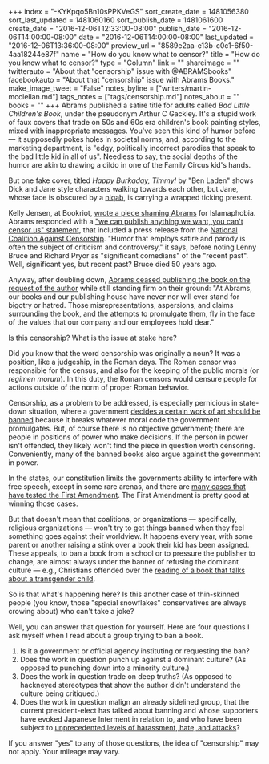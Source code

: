 +++
index = "-KYKpqo5Bn10sPPKVeGS"
sort_create_date = 1481056380
sort_last_updated = 1481060160
sort_publish_date = 1481061600
create_date = "2016-12-06T12:33:00-08:00"
publish_date = "2016-12-06T14:00:00-08:00"
date = "2016-12-06T14:00:00-08:00"
last_updated = "2016-12-06T13:36:00-08:00"
preview_url = "8589e2aa-e13b-c0c1-6f50-4aa18244e87f"
name = "How do you know what to censor?"
title = "How do you know what to censor?"
type = "Column"
link = ""
shareimage = ""
twitterauto = "About that \"censorship\" issue with @ABRAMSbooks"
facebookauto = "About that \"censorship\" issue with Abrams Books."
make_image_tweet = "False"
notes_byline = ["writers/martin-mcclellan.md"]
tags_notes = ["tags/censorship.md"]
notes_about = ""
books = ""
+++
Abrams published a satire title for adults called _Bad Little Children's Book_, under the pseudonym Arthur C Gackley. It's a stupid work of faux covers that trade on 50s and 60s era children's book painting styles, mixed with inappropriate messages. You've seen this kind of humor before &mdash; it supposedly pokes holes in societal norms, and, according to the marketing department, is "edgy, politically incorrect parodies that speak to the bad little kid in all of us". Needless to say, the social depths of the humor are akin to drawing a dildo in one of the Family Circus kid's hands.

But one fake cover, titled _Happy Burkaday, Timmy!_ by "Ben Laden" shows Dick and Jane style characters walking towards each other, but Jane, whose face is obscured by a <a href="https://en.wikipedia.org/wiki/Niqāb" title="None">niqab</a>, is carrying a wrapped ticking present. 

Kelly Jensen, at Bookriot, <a href="http://bookriot.com/2016/12/02/its-not-funny-its-racist/" title="It&amp;#039;s Not Funny. It&amp;#039;s Racist.">wrote a piece shaming Abrams</a> for Islamaphobia. Abrams responded with a <a href="http://abramsbooks.tumblr.com/post/153993338536/abrams-recently-published-an-adult-humor-book" title="ABRAMS &amp;bull; Abrams recently published an adult humor book...">"we can publish anything we want, you can't censor us" statement</a>, that included a press release from the <a href="http://ncac.org" title="National Coalition Against Censorship – Promoting freedom of thought, inquiry and expression, and opposing censorship in all its forms.">National Coalition Against Censorship</a>. "Humor that employs satire and parody is often the subject of criticism and controversy," it says, before noting Lenny Bruce and Richard Pryor as "significant comedians" of the "recent past". Well, significant yes, but recent past? Bruce died 50 years ago. 

Anyway, after doubling down, <a href="http://abramsbooks.tumblr.com/post/154056482891/for-immediate-release-further-statement-by-abrams" title="ABRAMS &amp;bull; FOR
IMMEDIATE RELEASE Further
Statement by ABRAMS...">Abrams ceased publishing the book on the request of the author</a> while still standing firm on their ground: "At Abrams, our books and our publishing house have never nor will ever stand for bigotry or hatred. Those 
misrepresentations, aspersions, and claims surrounding the book, and the attempts to promulgate them, fly in the face of the values that our company and our employees hold dear."

<div class="break"></div>

Is this censorship? What is the issue at stake here? 

Did you know that the word censorship was originally a noun? It was a position, like a judgeship, in the Roman days. The Roman censor was responsible for the census, and also for the keeping of the public morals (or _regimen morum_). In this duty, the Roman censors would censure people for actions outside of the norm of proper Roman behavior. 

Censorship, as a problem to be addressed, is especially pernicious in state-down situation, where a government <a href="https://en.wikipedia.org/wiki/List_of_books_banned_by_governments" title="List of books banned by governments - Wikipedia">decides a certain work of art should be banned</a> because it breaks whatever moral code the government promulgates. But, of course there is no objective government; there are people in positions of power who make decisions. If the person in power isn't offended, they likely won't find the piece in question worth censoring. Conveniently, many of the banned books also argue against the government in power.

In the states, our constitution limits the governments ability to interfere with free speech, except in some rare arenas, and there are <a href="https://en.wikipedia.org/wiki/Censorship_in_the_United_States" title="Censorship in the United States - Wikipedia">many cases that have tested the First Amendment</a>. The First Amendment is pretty good at winning those cases.

But that doesn't mean that coalitions, or organizations — specifically, religious organizations — won't try to get things banned when they feel something goes against their worldview. It happens every year, with some parent or another raising a stink over a book their kid has been assigned. These appeals, to ban a book from a school or to pressure the publisher to change, are almost always under the banner of refusing the dominant culture — e.g., Christians offended over the <a href="http://www.advocate.com/media/2015/11/29/hate-group-forces-school-cancel-i-am-jazz-book-reading" title="Hate Group Forces School to Cancel &#x27;I Am Jazz&#x27; Book Reading | Advocate.com">reading of a book that talks about a transgender child</a>. 

<div class="break"></div>

So is that what's happening here? Is this another case of thin-skinned people (you know, those "special snowflakes" conservatives are always crowing about) who can't take a joke? 

Well, you can answer that question for yourself. Here are four questions I ask myself when I read about a group trying to ban a book.

1. Is it a government or official agency instituting or requesting the ban?
2. Does the work in question punch up against a dominant culture? (As opposed to punching down into a minority culture.)
3. Does the work in question trade on deep truths? (As opposed to hackneyed stereotypes that show the author didn't understand the culture being critiqued.)
3. Does the work in question malign an already sidelined group, that the current president-elect has talked about banning and whose supporters have evoked Japanese Interment in relation to, and who have been subject to <a href="https://news.google.com/news/story?ncl=dbbFMdoDhHBe9sMfczNYp4sjS-jLM&amp;q=muslim+hate&amp;lr=English&amp;hl=en&amp;sa=X&amp;ved=0ahUKEwikn869suDQAhUO6WMKHbWXBxQQqgIIJjAA" title="Muslim Hate Crimes NYC 2016: Women In...">unprecedented levels of harassment, hate, and attacks</a>?

If you answer "yes" to any of those questions, the idea of "censorship" may not apply. Your mileage may vary. 